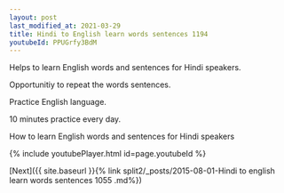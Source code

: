 ```yaml
---
layout: post
last_modified_at: 2021-03-29
title: Hindi to English learn words sentences 1194 
youtubeId: PPUGrfy3BdM
---
```

 
 
Helps to learn English words and sentences for Hindi speakers.

Opportunitiy to repeat the words sentences. 

Practice English language. 
 
10 minutes practice every day. 
 
How to learn English words and sentences for Hindi speakers 
 
{% include youtubePlayer.html id=page.youtubeId %}
 
 
[Next]({{ site.baseurl }}{% link  split2/_posts/2015-08-01-Hindi to english learn words sentences 1055 .md%})
 
